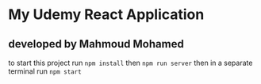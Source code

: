 # My Udemy React Application

## developed by Mahmoud Mohamed

to start this project run
`npm install` then `npm run server`
then in a separate terminal run `npm start`
